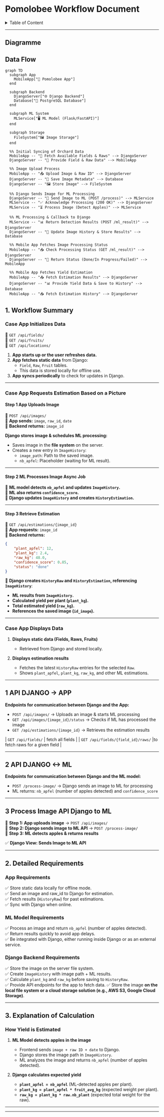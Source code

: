 # **Pomolobee Workflow Document**

<details>
<summary>Table of Content</summary>

<!-- TOC -->
- [**Pomolobee Workflow Document**](#pomolobee-workflow-document)
  - [Diagramme](#diagramme)
  - [**Data Flow**](#data-flow)
  - [**1. Workflow Summary**](#1-workflow-summary)
    - [**Case App Initializes Data**](#case-app-initializes-data)
    - [**Case App Requests Estimation Based on a Picture**](#case-app-requests-estimation-based-on-a-picture)
    - [**Case App Displays Data**](#case-app-displays-data)
  - [**1 API DJANGO -> APP**](#1-api-django-app)
  - [**2 API DJANGO <-> ML**](#2-api-django-ml)
  - [**3 Process Image API Django to ML**](#3-process-image-api-django-to-ml)
  - [**2. Detailed Requirements**](#2-detailed-requirements)
    - [**App Requirements**](#app-requirements)
    - [**ML Model Requirements**](#ml-model-requirements)
    - [**Django Backend Requirements**](#django-backend-requirements)
  - [**3. Explanation of Calculation**](#3-explanation-of-calculation)
    - [**How Yield is Estimated**](#how-yield-is-estimated)
<!-- TOC END -->
 
</details>

 
---
## Diagramme
## **Data Flow**
```mermaid
graph TD
  subgraph App
    MobileApp["📱 Pomolobee App"]
  end

  subgraph Backend
    DjangoServer["🌐 Django Backend"]
    Database["📂 PostgreSQL Database"]
  end

  subgraph ML System
    MLService["🖥️ ML Model (Flask/FastAPI)"]
  end

  subgraph Storage
    FileSystem["🖼️ Image Storage"]
  end

  %% Initial Syncing of Orchard Data
  MobileApp -- "📍 Fetch Available Fields & Raws" --> DjangoServer
  DjangoServer -- "📄 Provide Field & Raw Data" --> MobileApp

  %% Image Upload Process
  MobileApp -- "📤 Upload Image & Raw ID" --> DjangoServer
  DjangoServer -- "📂 Save Image Metadata" --> Database
  DjangoServer -- "🖼️ Store Image" --> FileSystem

  %% Django Sends Image for ML Processing
  DjangoServer -- "🔄 Send Image to ML (POST /process)" --> MLService
  MLService -- "✅ Acknowledge Processing (200 OK)" --> DjangoServer
  MLService -- "⏳ Process Image (Detect Apples)" --> MLService

  %% ML Processing & Callback to Django
  MLService -- "📊 Return Detection Results (POST /ml_result)" --> DjangoServer
  DjangoServer -- "📄 Update Image History & Store Results" --> Database

  %% Mobile App Fetches Image Processing Status
  MobileApp -- "📥 Check Processing Status (GET /ml_result)" --> DjangoServer
  DjangoServer -- "📄 Return Status (Done/In Progress/Failed)" --> MobileApp

  %% Mobile App Fetches Yield Estimation
  MobileApp -- "📥 Fetch Estimation Results" --> DjangoServer
  DjangoServer -- "📊 Provide Yield Data & Save to History" --> Database
  MobileApp -- "📥 Fetch Estimation History" --> DjangoServer

```




## **1. Workflow Summary**

### **Case App Initializes Data**

📌 `GET /api/fields/`  
📌 `GET /api/fruits/`  
📌 `GET /api/locations/`  
1. **App starts up or the user refreshes data.**  
2. **App fetches static data** from Django:  
   - `Field`, `Raw`, `Fruit` tables.  
   - This data is stored locally for offline use.  
3. **App syncs periodically** to check for updates in Django.  

---

### **Case App Requests Estimation Based on a Picture**

#### **Step 1 App Uploads Image**
📌 `POST /api/images/`  
📩 **App sends:** `image`, `raw_id`, `date`  
📩 **Backend returns:** `image_id`  

**Django stores image & schedules ML processing:**  
   - Saves image in the **file system** on the server.  
   - Creates a new entry in `ImageHistory`:  
     - `image_path`: Path to the saved image.  
     - `nb_apfel`: Placeholder (waiting for ML result).  

---

#### **Step 2 ML Processes Image Async Job**
📌 **ML model detects `nb_apfel` and updates `ImageHistory`.**  
📌 **ML also returns `confidence_score`.**  
📌 **Django updates `ImageHistory` and creates `HistoryEstimation`.**  

---

#### **Step 3 Retrieve Estimation**
📌 `GET /api/estimations/{image_id}`  
📩 **App requests:** `image_id`  
📩 **Backend returns:**  
```json
{
    "plant_apfel": 12,
    "plant_kg": 2.4,
    "raw_kg": 48.0,
    "confidence_score": 0.85,
    "status": "done"
}
```
📌 **Django creates `HistoryRaw` and `HistoryEstimation`, referencing `ImageHistory`**:  
   - **ML results from `ImageHistory`.**  
   - **Calculated yield per plant (`plant_kg`).**  
   - **Total estimated yield (`raw_kg`).**  
   - **References the saved image (`id_image`).**  

---

### **Case App Displays Data**
1. **Displays static data (Fields, Raws, Fruits)**  
   - Retrieved from Django and stored locally.  

2. **Displays estimation results**  
   - Fetches the latest `HistoryRaw` entries for the selected `Raw`.  
   - Shows `plant_apfel`, `plant_kg`, `raw_kg`, and other ML estimations.  

---

## **1 API DJANGO -> APP**
**Endpoints for communication between Django and the App:**  
- `POST /api/images/` → Uploads an image & starts ML processing  
- `GET /api/images/{image_id}/status` → Checks if ML has processed the image  
- `GET /api/estimations/{image_id}` → Retrieves the estimation results  

| `GET /api/fields/` | fetch all fields |
| `GET /api/fields/{field_id}/raws/` |to fetch raws for a given field | 


---

## **2 API DJANGO <-> ML**
**Endpoints for communication between Django and the ML model:**  
- `POST /process-image/` → Django sends an image to ML for processing  
- ML returns: `nb_apfel` (number of apples detected) and `confidence_score`  

---

## **3 Process Image API Django to ML**
📌 **Step 1: App uploads image** → `POST /api/images/`  
📌 **Step 2: Django sends image to ML API** → `POST /process-image/`  
📌 **Step 3: ML detects apples & returns results**  

✅ **Django View: Sends Image to ML API**
 
---
## **2. Detailed Requirements**

### **App Requirements**
✅ Store static data locally for offline mode.  
✅ Send an image and raw_id to Django for estimation.  
✅ Fetch results (`HistoryRaw`) for past estimations.  
✅ Sync with Django when online.  

### **ML Model Requirements**
✅ Process an image and return `nb_apfel` (number of apples detected).  
✅ Return results quickly to avoid app delays.  
✅ Be integrated with Django, either running inside Django or as an external service.  

### **Django Backend Requirements**
✅ Store the image on the server file system.  
✅ Create `ImageHistory` with image path + ML results.  
✅ Calculate `plant_kg` and `raw_kg` before saving to `HistoryRaw`.  
✅ Provide API endpoints for the app to fetch data. 
✅ Store the image **on the local file system or a cloud storage solution (e.g., AWS S3, Google Cloud Storage)**.  


---

## **3. Explanation of Calculation**

### **How Yield is Estimated**
1. **ML Model detects apples in the image**  
   - Frontend sends `image + raw ID + date` to Django.  
   - Django stores the image path in `ImageHistory`.  
   - ML analyzes the image and returns `nb_apfel` (number of apples detected).  

2. **Django calculates expected yield**  
   - **`plant_apfel = nb_apfel`** (ML-detected apples per plant).  
   - **`plant_kg = plant_apfel * fruit_avg_kg`** (expected weight per plant).  
   - **`raw_kg = plant_kg * raw.nb_plant`** (expected total weight for the raw).  

---
 
--- 